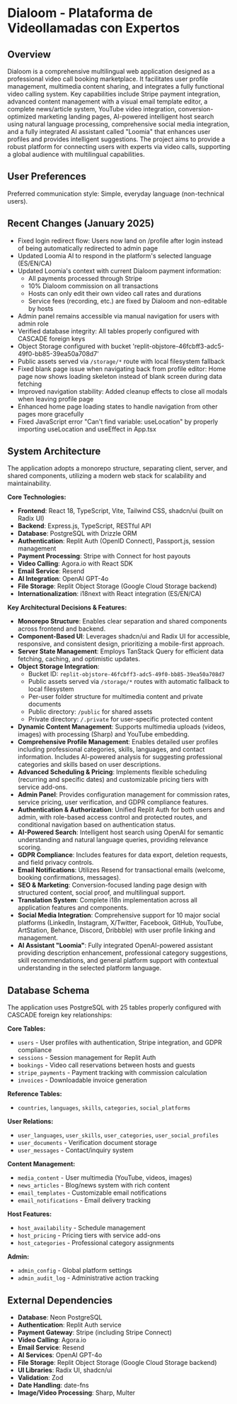 # Dialoom - Plataforma de Videollamadas con Expertos

## Overview
Dialoom is a comprehensive multilingual web application designed as a professional video call booking marketplace. It facilitates user profile management, multimedia content sharing, and integrates a fully functional video calling system. Key capabilities include Stripe payment integration, advanced content management with a visual email template editor, a complete news/article system, YouTube video integration, conversion-optimized marketing landing pages, AI-powered intelligent host search using natural language processing, comprehensive social media integration, and a fully integrated AI assistant called "Loomia" that enhances user profiles and provides intelligent suggestions. The project aims to provide a robust platform for connecting users with experts via video calls, supporting a global audience with multilingual capabilities.

## User Preferences
Preferred communication style: Simple, everyday language (non-technical users).

## Recent Changes (January 2025)
- Fixed login redirect flow: Users now land on /profile after login instead of being automatically redirected to admin page
- Updated Loomia AI to respond in the platform's selected language (ES/EN/CA)
- Updated Loomia's context with current Dialoom payment information:
  - All payments processed through Stripe
  - 10% Dialoom commission on all transactions
  - Hosts can only edit their own video call rates and durations
  - Service fees (recording, etc.) are fixed by Dialoom and non-editable by hosts
- Admin panel remains accessible via manual navigation for users with admin role
- Verified database integrity: All tables properly configured with CASCADE foreign keys
- Object Storage configured with bucket 'replit-objstore-46fcbff3-adc5-49f0-bb85-39ea50a708d7'
- Public assets served via `/storage/*` route with local filesystem fallback
- Fixed blank page issue when navigating back from profile editor: Home page now shows loading skeleton instead of blank screen during data fetching
- Improved navigation stability: Added cleanup effects to close all modals when leaving profile page
- Enhanced home page loading states to handle navigation from other pages more gracefully
- Fixed JavaScript error "Can't find variable: useLocation" by properly importing useLocation and useEffect in App.tsx

## System Architecture
The application adopts a monorepo structure, separating client, server, and shared components, utilizing a modern web stack for scalability and maintainability.

**Core Technologies:**
-   **Frontend**: React 18, TypeScript, Vite, Tailwind CSS, shadcn/ui (built on Radix UI)
-   **Backend**: Express.js, TypeScript, RESTful API
-   **Database**: PostgreSQL with Drizzle ORM
-   **Authentication**: Replit Auth (OpenID Connect), Passport.js, session management
-   **Payment Processing**: Stripe with Connect for host payouts
-   **Video Calling**: Agora.io with React SDK
-   **Email Service**: Resend
-   **AI Integration**: OpenAI GPT-4o
-   **File Storage**: Replit Object Storage (Google Cloud Storage backend)
-   **Internationalization**: i18next with React integration (ES/EN/CA)

**Key Architectural Decisions & Features:**
-   **Monorepo Structure**: Enables clear separation and shared components across frontend and backend.
-   **Component-Based UI**: Leverages shadcn/ui and Radix UI for accessible, responsive, and consistent design, prioritizing a mobile-first approach.
-   **Server State Management**: Employs TanStack Query for efficient data fetching, caching, and optimistic updates.
-   **Object Storage Integration**: 
     - Bucket ID: `replit-objstore-46fcbff3-adc5-49f0-bb85-39ea50a708d7`
     - Public assets served via `/storage/*` routes with automatic fallback to local filesystem
     - Per-user folder structure for multimedia content and private documents
     - Public directory: `/public` for shared assets
     - Private directory: `/.private` for user-specific protected content
-   **Dynamic Content Management**: Supports multimedia uploads (videos, images) with processing (Sharp) and YouTube embedding.
-   **Comprehensive Profile Management**: Enables detailed user profiles including professional categories, skills, languages, and contact information. Includes AI-powered analysis for suggesting professional categories and skills based on user descriptions.
-   **Advanced Scheduling & Pricing**: Implements flexible scheduling (recurring and specific dates) and customizable pricing tiers with service add-ons.
-   **Admin Panel**: Provides configuration management for commission rates, service pricing, user verification, and GDPR compliance features.
-   **Authentication & Authorization**: Unified Replit Auth for both users and admin, with role-based access control and protected routes, and conditional navigation based on authentication status.
-   **AI-Powered Search**: Intelligent host search using OpenAI for semantic understanding and natural language queries, providing relevance scoring.
-   **GDPR Compliance**: Includes features for data export, deletion requests, and field privacy controls.
-   **Email Notifications**: Utilizes Resend for transactional emails (welcome, booking confirmations, messages).
-   **SEO & Marketing**: Conversion-focused landing page design with structured content, social proof, and multilingual support.
-   **Translation System**: Complete i18n implementation across all application features and components.
-   **Social Media Integration**: Comprehensive support for 10 major social platforms (LinkedIn, Instagram, X/Twitter, Facebook, GitHub, YouTube, ArtStation, Behance, Discord, Dribbble) with user profile linking and management.
-   **AI Assistant "Loomia"**: Fully integrated OpenAI-powered assistant providing description enhancement, professional category suggestions, skill recommendations, and general platform support with contextual understanding in the selected platform language.

## Database Schema
The application uses PostgreSQL with 25 tables properly configured with CASCADE foreign key relationships:

**Core Tables:**
- `users` - User profiles with authentication, Stripe integration, and GDPR compliance
- `sessions` - Session management for Replit Auth
- `bookings` - Video call reservations between hosts and guests
- `stripe_payments` - Payment tracking with commission calculation
- `invoices` - Downloadable invoice generation

**Reference Tables:**
- `countries`, `languages`, `skills`, `categories`, `social_platforms`

**User Relations:**
- `user_languages`, `user_skills`, `user_categories`, `user_social_profiles`
- `user_documents` - Verification document storage
- `user_messages` - Contact/inquiry system

**Content Management:**
- `media_content` - User multimedia (YouTube, videos, images)
- `news_articles` - Blog/news system with rich content
- `email_templates` - Customizable email notifications
- `email_notifications` - Email delivery tracking

**Host Features:**
- `host_availability` - Schedule management
- `host_pricing` - Pricing tiers with service add-ons
- `host_categories` - Professional category assignments

**Admin:**
- `admin_config` - Global platform settings
- `admin_audit_log` - Administrative action tracking

## External Dependencies
-   **Database**: Neon PostgreSQL
-   **Authentication**: Replit Auth service
-   **Payment Gateway**: Stripe (including Stripe Connect)
-   **Video Calling**: Agora.io
-   **Email Service**: Resend
-   **AI Services**: OpenAI GPT-4o
-   **File Storage**: Replit Object Storage (Google Cloud Storage backend)
-   **UI Libraries**: Radix UI, shadcn/ui
-   **Validation**: Zod
-   **Date Handling**: date-fns
-   **Image/Video Processing**: Sharp, Multer